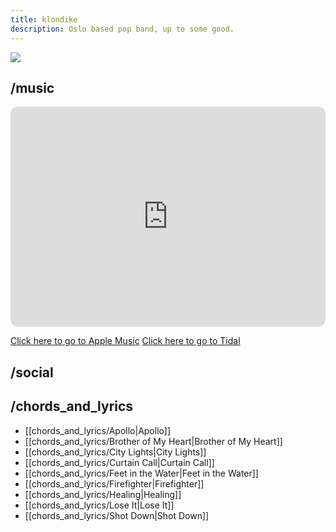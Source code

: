```yaml
---
title: klondike
description: Oslo based pop band, up to some good.
---
```


<img src="https://havn.blog/uploads/2024/fellesbilde-liggendeweb.webp">

## /music

<iframe style="border-radius:12px" src="https://open.spotify.com/embed/artist/4sMdfFU2LPV51Bi2ngyl1W?utm_source=generator" width="100%" height="352" frameBorder="0" allowfullscreen="" allow="autoplay; clipboard-write; encrypted-media; fullscreen; picture-in-picture" loading="lazy"></iframe>

[Click here to go to Apple Music](https://music.apple.com/no/artist/klondike/1463406042)
[Click here to go to Tidal](https://tidal.com/browse/artist/6694130)
## /social

## /chords_and_lyrics

- [[chords_and_lyrics/Apollo|Apollo]]
- [[chords_and_lyrics/Brother of My Heart|Brother of My Heart]]
- [[chords_and_lyrics/City Lights|City Lights]]
- [[chords_and_lyrics/Curtain Call|Curtain Call]]
- [[chords_and_lyrics/Feet in the Water|Feet in the Water]]
- [[chords_and_lyrics/Firefighter|Firefighter]]
- [[chords_and_lyrics/Healing|Healing]]
- [[chords_and_lyrics/Lose It|Lose It]]
- [[chords_and_lyrics/Shot Down|Shot Down]]
